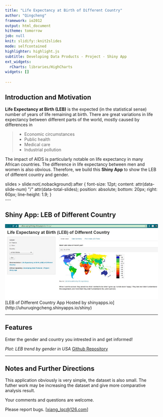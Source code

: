 ```yaml
---
title: "Life Expectancy at Birth of Different Country"
author: "Qingcheng"
framework: io2012
output: html_document
hitheme: tomorrow
job: null
knit: slidify::knit2slides
mode: selfcontained
highlighter: highlight.js
subtitle: Developing Data Products - Project - Shiny App
ext_widgets:
  rCharts: libraries/HighCharts
widgets: []

---  
```


## Introduction and Motivation
**Life Expectancy at Birth (LEB)** is the expected (in the statistical sense) number of years of life remaining at birth. There are great variations in life expectancy between different parts of the world, mostly caused by differences in 

> * Economic circumstances
> * Public health
> * Medical care 
> * Industrial pollution

The impact of AIDS is particularly notable on life expectancy in many African countries. The difference in life expectancy between men and women is also obvious. Therefore, we build this **Shiny App** to show the LEB of different country and gender.
<div>
slides > slide:not(.nobackground):after {
  font-size: 12pt;  
  content: attr(data-slide-num) "/" attr(data-total-slides);
  position: absolute;
  bottom: 20px;
  right: 60px;
  line-height: 1.9;
}
</div>
---   

## Shiny App: LEB of Different Country

<div style='text-align: center;'>
    <img src='assets/img/Snap1.jpg' />
</div> 
[LEB of Different Country App Hosted by shinyapps.io](http://uhuruqingcheng.shinyapps.io/shiny) 

---  

## Features

Enter the gender and country you intrested in and get informed!


<div id = 'chart1' class = 'rChart highcharts'></div>
<script type='text/javascript'>
    (function($){
        $(function () {
            var chart = new Highcharts.Chart({
 "dom": "chart1",
"width":            800,
"height":            400,
"credits": {
 "href": null,
"text": null 
},
"exporting": {
 "enabled": false 
},
"title": {
 "text": null 
},
"yAxis": [
 {
 "title": {
 "text": "Life Expectancy at Birth Value" 
} 
} 
],
"series": [
 {
 "data": [
 [
           1970,
          74.7 
],
[
           1990,
          78.8 
],
[
           2000,
          79.3 
],
[
           2005,
          79.9 
],
[
           2008,
          80.5 
],
[
           2009,
          80.6 
],
[
           2010,
            81 
],
[
           2011,
          81.1 
],
[
           2012,
          81.2 
] 
],
"name": "female",
"type": "line",
"marker": {
 "radius":              3 
} 
},
{
 "data": [
 [
           1970,
          67.1 
],
[
           1990,
          71.8 
],
[
           2000,
          74.1 
],
[
           2005,
          74.9 
],
[
           2008,
          75.5 
],
[
           2009,
          75.7 
],
[
           2010,
          76.2 
],
[
           2011,
          76.3 
],
[
           2012,
          76.4 
] 
],
"name": "male",
"type": "line",
"marker": {
 "radius":              3 
} 
} 
],
"xAxis": [
 {
 "title": {
 "text": "Year" 
} 
} 
],
"subtitle": {
 "text": null 
},
"id": "chart1",
"chart": {
 "renderTo": "chart1" 
} 
});
        });
    })(jQuery);
</script>

*Plot: LEB trend by gender in USA* 
[Github Repository](https://github.com/uhuruqingcheng/DevelopingDataProducts_Project/tree/gh-pages)

---  

## Notes and Further Directions

This application obviously is very simple, the dataset is also small. The futher work may be increasing the dataset and give more comparative analysis result.

Your comments and questions are welcome. 

Please report bugs. [xiang_lqc@126.com]
